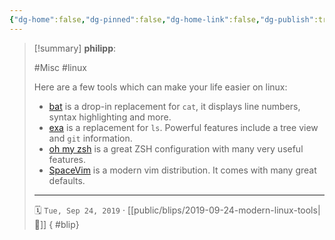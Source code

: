 ```yaml
---
{"dg-home":false,"dg-pinned":false,"dg-home-link":false,"dg-publish":true,"type":"blip","created-date":"2019-09-24T00:00:00","disabled rules":["yaml-title","yaml-title-alias","file-name-heading"],"title":"philipp @ 2019-09-24","dg-permalink":"2019/09/24/modern-linux-tools/","updated-date":"2025-04-30T22:27:35","dg-path":"blips/2019-09-24-modern-linux-tools.md","permalink":"/2019/09/24/modern-linux-tools/","dgPassFrontmatter":true,"created":"2019-09-24T00:00:00","updated":"2025-04-30T22:27:35"}
---
```


> [!summary] **philipp**:
>
> #Misc #linux
>
> Here are a few tools which can make your life easier on linux:
>
> - [bat](https://github.com/sharkdp/bat) is a drop-in replacement for `cat`, it displays line numbers, syntax highlighting and more.
> - [exa](https://the.exa.website) is a replacement for `ls`. Powerful features include a tree view and `git` information.
> - [oh my zsh](https://github.com/robbyrussell/oh-my-zsh) is a great ZSH configuration with many very useful features.
> - [SpaceVim](https://spacevim.org/) is a modern vim distribution. It comes with many great defaults.
> - - -
>
> 🗓️ `Tue, Sep 24, 2019` · [[public/blips/2019-09-24-modern-linux-tools\|🔗]]
{ #blip}

